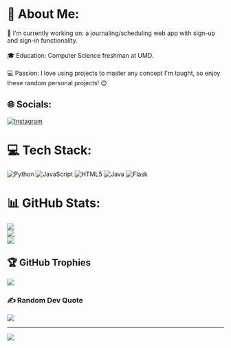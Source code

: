 # 💫 About Me:
🌟 I'm currently working on: a journaling/scheduling web app with sign-up and sign-in functionality.<br><br>🎓 Education: Computer Science freshman at UMD.<br><br>💻 Passion: I love using projects to master any concept I'm taught, so enjoy these random personal projects! 😊


## 🌐 Socials:
[![Instagram](https://img.shields.io/badge/Instagram-%23E4405F.svg?logo=Instagram&logoColor=white)](https://instagram.com/_faithanyanwu) 

# 💻 Tech Stack:
![Python](https://img.shields.io/badge/python-3670A0?style=for-the-badge&logo=python&logoColor=ffdd54) ![JavaScript](https://img.shields.io/badge/javascript-%23323330.svg?style=for-the-badge&logo=javascript&logoColor=%23F7DF1E) ![HTML5](https://img.shields.io/badge/html5-%23E34F26.svg?style=for-the-badge&logo=html5&logoColor=white) ![Java](https://img.shields.io/badge/java-%23ED8B00.svg?style=for-the-badge&logo=openjdk&logoColor=white) ![Flask](https://img.shields.io/badge/flask-%23000.svg?style=for-the-badge&logo=flask&logoColor=white)
# 📊 GitHub Stats:
![](https://github-readme-stats.vercel.app/api?username=faithscript&theme=dark&hide_border=true&include_all_commits=false&count_private=false)<br/>
![](https://github-readme-streak-stats.herokuapp.com/?user=faithscript&theme=dark&hide_border=true)<br/>
![](https://github-readme-stats.vercel.app/api/top-langs/?username=faithscript&theme=dark&hide_border=true&include_all_commits=false&count_private=false&layout=compact)

## 🏆 GitHub Trophies
![](https://github-profile-trophy.vercel.app/?username=faithscript&theme=radical&no-frame=false&no-bg=true&margin-w=4)

### ✍️ Random Dev Quote
![](https://quotes-github-readme.vercel.app/api?type=horizontal&theme=light)

---
[![](https://visitcount.itsvg.in/api?id=faithscript&icon=0&color=4)](https://visitcount.itsvg.in)

<!-- Proudly created with GPRM ( https://gprm.itsvg.in ) -->
